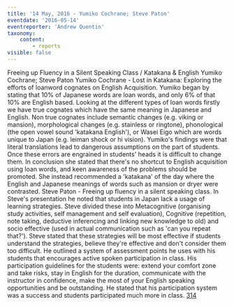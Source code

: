 ```yaml
---
title: '14 May, 2016 - Yumiko Cochrane; Steve Paton'
eventdate: '2016-05-14'
eventreporter: 'Andrew Quentin'
taxonomy:
    content:
        - reports
visible: false
---
```


Freeing up Fluency in a Silent Speaking Class / Katakana & English
Yumiko Cochrane; Steve Paton
Yumiko Cochrane - Lost in Katakana: Exploring the efforts of loanword cognates on English Acquisition. Yumiko began by stating that 10% of Japanese words are loan words, and only 6% of that 10% are English based. Looking at the different types of loan words firstly we have true cognates which have the same meaning in Japanese and English. Non true cognates include semantic changes (e.g. viking or mansion), morphological changes (e.g. stainless or ringtone), phonological (the open vowel sound 'katakana English'), or Wasei Eigo which are words unique to Japan (e.g. leiman shock or hi vision). Yumiko's findings were that literal translations lead to dangerous assumptions on the part of students. Once these errors are engrained in students' heads it is difficult to change them. In conclusion she stated that there's no shortcut to English acquisition using loan words, and keen awareness of the problems should be promoted. She instead recommended a 'katakana' of the day where the English and Japanese meanings of words such as mansion or dryer were contrasted.
Steve Paton - Freeing up fluency in a silent speaking class. In Steve's presentation he noted that students in Japan lack a usage of learning strategies. Steve divided these into Metacognitive (organising study activities, self management and self evaluation), Cognitive (repetition, note taking, deductive inferencing and linking new knowledge to old) and socio effective (used in actual communication such as 'can you repeat that?'). Steve stated that these strategies will be most effective if students understand the strategies, believe they're effective and don't consider them too difficult. He outlined a system of assessment points he uses with his students that encourages active spoken participation in class. His participation guidelines for the students were: extend your comfort zone and take risks, stay in English for the duration, communicate with the instructor in confidence, make the most of your English speaking opportunities and be outstanding. He stated that his participation system was a success and students participated much more in class.
<a href="/chapters/kq/schedule/2016/may/14">314</a>
